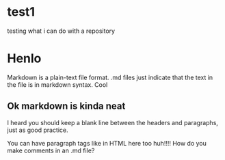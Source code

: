 # test1
testing what i can do with a repository

# Henlo

Markdown is a plain-text file format. .md files just indicate that the text in the file is in markdown syntax. Cool

## Ok markdown is kinda neat

I heard you should keep a blank line between the headers and paragraphs, just as good practice.
<p>You can have paragraph tags like in HTML here too huh!!!! How do you make comments in an .md file?</p>
